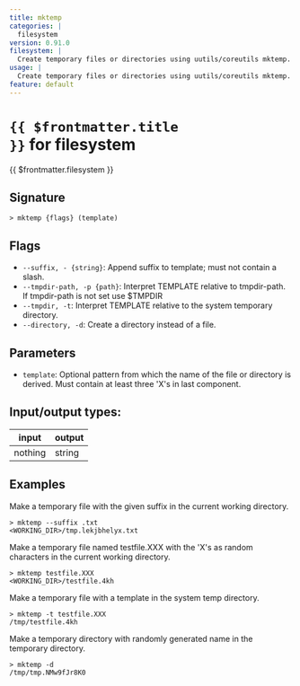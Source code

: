 ```yaml
---
title: mktemp
categories: |
  filesystem
version: 0.91.0
filesystem: |
  Create temporary files or directories using uutils/coreutils mktemp.
usage: |
  Create temporary files or directories using uutils/coreutils mktemp.
feature: default
---
```

<!-- This file is automatically generated. Please edit the command in https://github.com/nushell/nushell instead. -->

# <code>{{ $frontmatter.title }}</code> for filesystem

<div class='command-title'>{{ $frontmatter.filesystem }}</div>

## Signature

```> mktemp {flags} (template)```

## Flags

 -  `--suffix, - {string}`: Append suffix to template; must not contain a slash.
 -  `--tmpdir-path, -p {path}`: Interpret TEMPLATE relative to tmpdir-path. If tmpdir-path is not set use $TMPDIR
 -  `--tmpdir, -t`: Interpret TEMPLATE relative to the system temporary directory.
 -  `--directory, -d`: Create a directory instead of a file.

## Parameters

 -  `template`: Optional pattern from which the name of the file or directory is derived. Must contain at least three 'X's in last component.


## Input/output types:

| input   | output |
| ------- | ------ |
| nothing | string |

## Examples

Make a temporary file with the given suffix in the current working directory.
```nu
> mktemp --suffix .txt
<WORKING_DIR>/tmp.lekjbhelyx.txt
```

Make a temporary file named testfile.XXX with the 'X's as random characters in the current working directory.
```nu
> mktemp testfile.XXX
<WORKING_DIR>/testfile.4kh
```

Make a temporary file with a template in the system temp directory.
```nu
> mktemp -t testfile.XXX
/tmp/testfile.4kh
```

Make a temporary directory with randomly generated name in the temporary directory.
```nu
> mktemp -d
/tmp/tmp.NMw9fJr8K0
```
